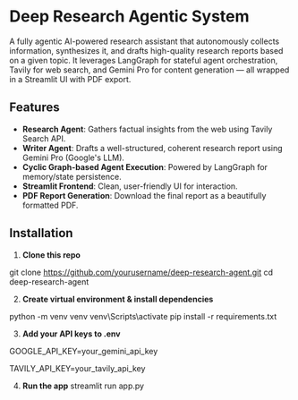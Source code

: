 #  Deep Research Agentic System

A fully agentic AI-powered research assistant that autonomously collects information, synthesizes it, and drafts high-quality research reports based on a given topic. It leverages LangGraph for stateful agent orchestration, Tavily for web search, and Gemini Pro for content generation — all wrapped in a Streamlit UI with PDF export.

##  Features

-  **Research Agent**: Gathers factual insights from the web using Tavily Search API.
-  **Writer Agent**: Drafts a well-structured, coherent research report using Gemini Pro (Google's LLM).
-  **Cyclic Graph-based Agent Execution**: Powered by LangGraph for memory/state persistence.
-  **Streamlit Frontend**: Clean, user-friendly UI for interaction.
-  **PDF Report Generation**: Download the final report as a beautifully formatted PDF.

## Installation

1. **Clone this repo**

git clone https://github.com/yourusername/deep-research-agent.git
cd deep-research-agent

2. **Create virtual environment & install dependencies**

python -m venv venv
venv\Scripts\activate
pip install -r requirements.txt

3. **Add your API keys to .env**

GOOGLE_API_KEY=your_gemini_api_key

TAVILY_API_KEY=your_tavily_api_key

4. **Run the app**
streamlit run app.py
